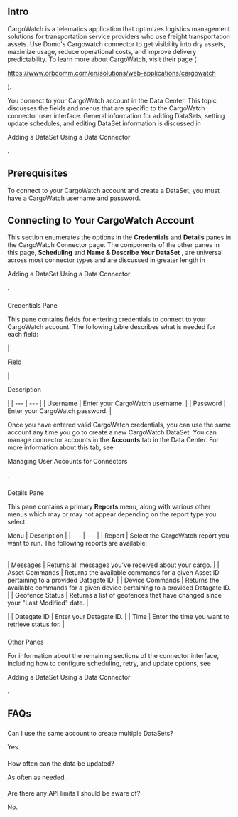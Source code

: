 

Intro
-------

CargoWatch is a telematics application that optimizes logistics management solutions for transportation service providers who use freight transportation assets. Use Domo's Cargowatch connector to get visibility into dry assets, maximize usage, reduce operational costs, and improve delivery predictability. To learn more about CargoWatch, visit their page (

https://www.orbcomm.com/en/solutions/web-applications/cargowatch

).


 You connect to your CargoWatch account in the Data Center. This topic discusses the fields and menus that are specific to the CargoWatch connector user interface. General information for adding DataSets, setting update schedules, and editing DataSet information is discussed in

Adding a DataSet Using a Data Connector

.


 Prerequisites
---------------

To connect to your CargoWatch account and create a DataSet, you must have a CargoWatch username and password.


 Connecting to Your CargoWatch Account
---------------------------------------


 This section enumerates the options in the
 **Credentials**
 and
 **Details**
 panes in the CargoWatch Connector page. The components of the other panes in this page,
 **Scheduling**
 and
 **Name & Describe Your DataSet**
 , are universal across most connector types and are discussed in greater length in

Adding a DataSet Using a Data Connector

.


###

Credentials Pane


 This pane contains fields for entering credentials to connect to your CargoWatch account. The following table describes what is needed for each field:


|

Field

|

Description

|
| --- | --- |
|
 Username
  |
 Enter your CargoWatch username.
  |
|
 Password
  |
 Enter your CargoWatch password.
  |


 Once you have entered valid CargoWatch credentials, you can use the same account any time you go to create a new CargoWatch DataSet. You can manage connector accounts in the
 **Accounts**
 tab in the Data Center. For more information about this tab, see

Managing User Accounts for Connectors

.


###
 Details Pane

This pane contains a primary
 **Reports**
 menu, along with various other menus which may or may not appear depending on the report type you select.


 Menu
  |
 Description
  |
| --- | --- |
|
 Report
  |
 Select the CargoWatch report you want to run. The following reports are available:


|  |  |
| --- | --- |
|
 Messages
  |
 Returns all messages you've received about your cargo.
  |
|
 Asset Commands
  |
 Returns the available commands for a given Asset ID pertaining to a provided Datagate ID.
  |
|
 Device Commands
  |
 Returns the available commands for a given device pertaining to a provided Datagate ID.
  |
|
 Geofence Status
  |
 Returns a list of geofences that have changed since your "Last Modified" date.
  |

|
|
 Dategate ID
  |
 Enter your Datagate ID.
  |
|
 Time
  |
 Enter the time you want to retrieve status for.
  |


###
 Other Panes

For information about the remaining sections of the connector interface, including how to configure scheduling, retry, and update options, see

Adding a DataSet Using a Data Connector

.


 FAQs
------


#####
 Can I use the same account to create multiple DataSets?

Yes.

####
 How often can the data be updated?

As often as needed.

####
 Are there any API limits I should be aware of?

No.

